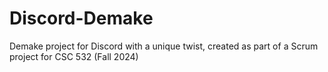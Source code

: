 # Discord-Demake
Demake project for Discord with a unique twist, created as part of a Scrum project for CSC 532 (Fall 2024)
